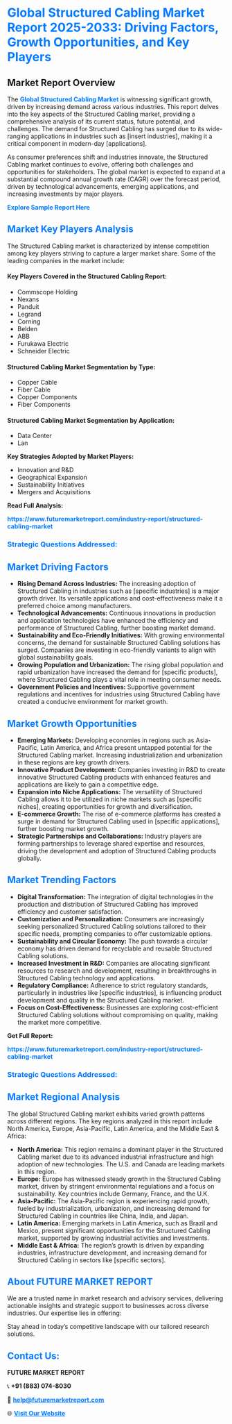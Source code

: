 <h1 style="color: #007BFF;">Global Structured Cabling Market Report 2025-2033: Driving Factors, Growth Opportunities, and Key Players</h1>

<section id="overview">
<h2>Market Report Overview</h2>
<p>The <a href="https://www.futuremarketreport.com/industry-report/structured-cabling-market" style="color: #007BFF; text-decoration: none;"><strong>Global Structured Cabling Market</strong></a> is witnessing significant growth, driven by increasing demand across various industries. This report delves into the key aspects of the Structured Cabling market, providing a comprehensive analysis of its current status, future potential, and challenges. The demand for Structured Cabling has surged due to its wide-ranging applications in industries such as [insert industries], making it a critical component in modern-day [applications].</p>
<p>As consumer preferences shift and industries innovate, the Structured Cabling market continues to evolve, offering both challenges and opportunities for stakeholders. The global market is expected to expand at a substantial compound annual growth rate (CAGR) over the forecast period, driven by technological advancements, emerging applications, and increasing investments by major players.</p>
</section>

<section id="overview">
<p><a href="https://www.futuremarketreport.com/request-sample/reportId=97604" style="color: #007BFF; text-decoration: none;"><strong>Explore Sample Report Here</strong></a></p>
</section>

<section id="key-players">
<h2 style="color: #007BFF;">Market Key Players Analysis</h2>
<p>The Structured Cabling market is characterized by intense competition among key players striving to capture a larger market share. Some of the leading companies in the market include:</p>
<h4>Key Players Covered in the Structured Cabling Report:</h4>
<ul><li>Commscope Holding</li><li>Nexans</li><li>Panduit</li><li>Legrand</li><li>Corning</li><li>Belden</li><li>ABB</li><li>Furukawa Electric</li><li>Schneider Electric</li></ul>
<h4>Structured Cabling Market Segmentation by Type:</h4>
<ul><li>Copper Cable</li><li>Fiber Cable</li><li>Copper Components</li><li>Fiber Components</li></ul>

<h4>Structured Cabling Market Segmentation by Application:</h4>
<ul><li>Data Center</li><li>Lan</li></ul>
<p><strong>Key Strategies Adopted by Market Players:</strong></p>
<ul>
<li>Innovation and R&D</li>
<li>Geographical Expansion</li>
<li>Sustainability Initiatives</li>
<li>Mergers and Acquisitions</li>
</ul>
</section>

<section>
<p><strong>Read Full Analysis: </strong></p><a href="https://www.futuremarketreport.com/industry-report/structured-cabling-market" style="color: #007BFF; text-decoration: none;"><strong>https://www.futuremarketreport.com/industry-report/structured-cabling-market</strong></a>
<h3 style="color: #007BFF;">Strategic Questions Addressed:</h3>
</section>

<section id="driving-factors">
<h2 style="color: #007BFF;">Market Driving Factors</h2>
<ul>
<li><strong>Rising Demand Across Industries:</strong> The increasing adoption of Structured Cabling in industries such as [specific industries] is a major growth driver. Its versatile applications and cost-effectiveness make it a preferred choice among manufacturers.</li>
<li><strong>Technological Advancements:</strong> Continuous innovations in production and application technologies have enhanced the efficiency and performance of Structured Cabling, further boosting market demand.</li>
<li><strong>Sustainability and Eco-Friendly Initiatives:</strong> With growing environmental concerns, the demand for sustainable Structured Cabling solutions has surged. Companies are investing in eco-friendly variants to align with global sustainability goals.</li>
<li><strong>Growing Population and Urbanization:</strong> The rising global population and rapid urbanization have increased the demand for [specific products], where Structured Cabling plays a vital role in meeting consumer needs.</li>
<li><strong>Government Policies and Incentives:</strong> Supportive government regulations and incentives for industries using Structured Cabling have created a conducive environment for market growth.</li>
</ul>
</section>

<section id="growth-opportunities">
<h2 style="color: #007BFF;">Market Growth Opportunities</h2>
<ul>
<li><strong>Emerging Markets:</strong> Developing economies in regions such as Asia-Pacific, Latin America, and Africa present untapped potential for the Structured Cabling market. Increasing industrialization and urbanization in these regions are key growth drivers.</li>
<li><strong>Innovative Product Development:</strong> Companies investing in R&D to create innovative Structured Cabling products with enhanced features and applications are likely to gain a competitive edge.</li>
<li><strong>Expansion into Niche Applications:</strong> The versatility of Structured Cabling allows it to be utilized in niche markets such as [specific niches], creating opportunities for growth and diversification.</li>
<li><strong>E-commerce Growth:</strong> The rise of e-commerce platforms has created a surge in demand for Structured Cabling used in [specific applications], further boosting market growth.</li>
<li><strong>Strategic Partnerships and Collaborations:</strong> Industry players are forming partnerships to leverage shared expertise and resources, driving the development and adoption of Structured Cabling products globally.</li>
</ul>
</section>

<section id="trending-factors">
<h2 style="color: #007BFF;">Market Trending Factors</h2>
<ul>
<li><strong>Digital Transformation:</strong> The integration of digital technologies in the production and distribution of Structured Cabling has improved efficiency and customer satisfaction.</li>
<li><strong>Customization and Personalization:</strong> Consumers are increasingly seeking personalized Structured Cabling solutions tailored to their specific needs, prompting companies to offer customizable options.</li>
<li><strong>Sustainability and Circular Economy:</strong> The push towards a circular economy has driven demand for recyclable and reusable Structured Cabling solutions.</li>
<li><strong>Increased Investment in R&D:</strong> Companies are allocating significant resources to research and development, resulting in breakthroughs in Structured Cabling technology and applications.</li>
<li><strong>Regulatory Compliance:</strong> Adherence to strict regulatory standards, particularly in industries like [specific industries], is influencing product development and quality in the Structured Cabling market.</li>
<li><strong>Focus on Cost-Effectiveness:</strong> Businesses are exploring cost-efficient Structured Cabling solutions without compromising on quality, making the market more competitive.</li>
</ul>
</section>

<section>
<p><strong>Get Full Report: </strong></p><a href="https://www.futuremarketreport.com/industry-report/structured-cabling-market" style="color: #007BFF; text-decoration: none;"><strong>https://www.futuremarketreport.com/industry-report/structured-cabling-market</strong></a>
<h3 style="color: #007BFF;">Strategic Questions Addressed:</h3>
</section>


<section id="regional-analysis">
<h2 style="color: #007BFF;">Market Regional Analysis</h2>
<p>The global Structured Cabling market exhibits varied growth patterns across different regions. The key regions analyzed in this report include North America, Europe, Asia-Pacific, Latin America, and the Middle East & Africa:</p>
<ul>
<li><strong>North America:</strong> This region remains a dominant player in the Structured Cabling market due to its advanced industrial infrastructure and high adoption of new technologies. The U.S. and Canada are leading markets in this region.</li>
<li><strong>Europe:</strong> Europe has witnessed steady growth in the Structured Cabling market, driven by stringent environmental regulations and a focus on sustainability. Key countries include Germany, France, and the U.K.</li>
<li><strong>Asia-Pacific:</strong> The Asia-Pacific region is experiencing rapid growth, fueled by industrialization, urbanization, and increasing demand for Structured Cabling in countries like China, India, and Japan.</li>
<li><strong>Latin America:</strong> Emerging markets in Latin America, such as Brazil and Mexico, present significant opportunities for the Structured Cabling market, supported by growing industrial activities and investments.</li>
<li><strong>Middle East & Africa:</strong> The region’s growth is driven by expanding industries, infrastructure development, and increasing demand for Structured Cabling in sectors like [specific sectors].</li>
</ul>
</section>

<footer>
<h2 style="color: #007BFF;">About FUTURE MARKET REPORT</h2>
<p>We are a trusted name in market research and advisory services, delivering actionable insights and strategic support to businesses across diverse industries. Our expertise lies in offering:</p>

<p>Stay ahead in today’s competitive landscape with our tailored research solutions.</p>

<h2 style="color: #007BFF;">Contact Us:</h2>
<p><strong>FUTURE MARKET REPORT</strong></p>
<p>📞 <strong>+91 (883) 074-8030</strong></p>
<p>📧 <strong><a href="mailto:help@futuremarketreport.com" style="color: #007BFF;">help@futuremarketreport.com</a></strong></p>
<p>🌐 <strong><a href="https://www.futuremarketreport.com/" style="color: #007BFF;">Visit Our Website</a></strong></p>
</footer>